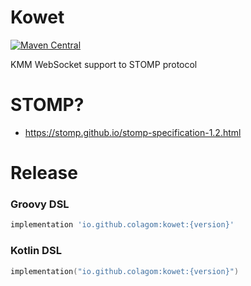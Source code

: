 # Kowet 
[![Maven Central](https://img.shields.io/maven-central/v/io.github.colagom/kowet.svg?label=Maven%20Central)](https://search.maven.org/search?q=g:%22io.github.colagom%22%20AND%20a:%22kowet%22)

KMM WebSocket support to STOMP protocol

# STOMP?
- https://stomp.github.io/stomp-specification-1.2.html

# Release
### Groovy DSL
```groovy
implementation 'io.github.colagom:kowet:{version}'
```
### Kotlin DSL
```kotlin
implementation("io.github.colagom:kowet:{version}")
```
